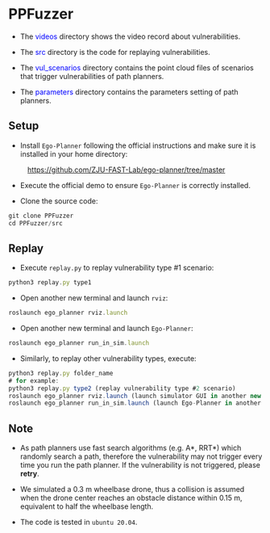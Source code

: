 # PPFuzzer

- The <font color=blue>videos</font> directory shows the video record about vulnerabilities.

- The <font color=blue>src</font> directory is the code for replaying vulnerabilities.

- The <font color=blue>vul_scenarios</font> directory contains the point cloud files of scenarios that trigger vulnerabilities of path planners.

- The <font color=blue>parameters</font> directory contains the parameters setting of path planners.

## Setup

- Install `Ego-Planner` following the official instructions and make sure it is installed in your home directory:  

  &emsp;<https://github.com/ZJU-FAST-Lab/ego-planner/tree/master>

- Execute the official demo to ensure `Ego-Planner` is correctly installed.

- Clone the source code:

```javascript
git clone PPFuzzer
cd PPFuzzer/src
```


## Replay 

- Execute `replay.py` to replay vulnerability type #1 scenario:
```javascript
python3 replay.py type1
```

- Open another new terminal and launch `rviz`:
```javascript
roslaunch ego_planner rviz.launch
```

- Open another new terminal and launch `Ego-Planner`:
```javascript
roslaunch ego_planner run_in_sim.launch
```

- Similarly, to replay other vulnerability types, execute:
```javascript
python3 replay.py folder_name
# for example:
python3 replay.py type2 (replay vulnerability type #2 scenario)
roslaunch ego_planner rviz.launch (launch simulator GUI in another new terminal)
roslaunch ego_planner run_in_sim.launch (launch Ego-Planner in another new terminal)
```

## Note
- As path planners use fast search algorithms (e.g. A*, RRT*) which randomly search a path, therefore the vulnerability may not trigger every time you run the path planner. If the vulnerability is not triggered, please **retry**.

- We simulated a 0.3 m wheelbase drone, thus a collision is assumed when the drone center reaches an obstacle distance within 0.15 m, equivalent to half the wheelbase length.

- The code is tested in `ubuntu 20.04`.
